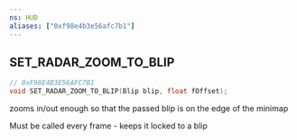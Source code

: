 ```yaml
---
ns: HUD
aliases: ["0xf98e4b3e56afc7b1"]
---
```

## SET_RADAR_ZOOM_TO_BLIP

```c
// 0xF98E4B3E56AFC7B1
void SET_RADAR_ZOOM_TO_BLIP(Blip blip, float fOffset);
```

zooms in/out enough so that the passed blip is on the edge of the minimap

Must be called every frame - keeps it locked to a blip

